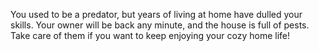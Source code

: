 You used to be a predator, but years of living at home have dulled your skills. Your owner will be back any minute, and the house is full of pests. Take care of them if you want to keep enjoying your cozy home life!